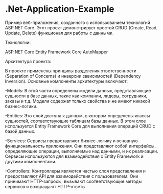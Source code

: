 # .Net-Application-Example
Пример веб-приложения, созданного с использованием технологий ASP.NET Core. Этот проект демонстрирует простой CRUD (Create, Read, Update, Delete) функционал для работы с данными.

Технологии:

ASP.NET Core
Entity Framework Core
AutoMapper

Архитектура проекта:

В проекте применены принципы разделения ответственности (Separation of Concerns) и инверсии зависимостей (Dependency Inversion). Основные компоненты архитектуры включают:

-Models: В этой части определены модели данных, представляющие сущности в базе данных, такие как компании, лидеры, сотрудники, заказы и т.д. Модели содержат только свойства и не имеют никакой бизнес-логики.

-Entities: Это слой доступа к данным, в котором определены классы сущностей, соответствующие таблицам базы данных. В этом слое используется Entity Framework Core для выполнения операций CRUD с базой данных.

-Services: Сервисы предоставляют бизнес-логику и основную функциональность приложения. Они представляют собой интерфейсы, определяющие операции, выполняемые над данными, и их реализации. Сервисы используются для взаимодействия с Entity Framework и другими компонентами.

-Controllers: Контроллеры являются частью слоя представления и предоставляют API для взаимодействия с пользователем. Они принимают HTTP-запросы, вызывают соответствующие методы сервисов и возвращают HTTP-ответы.
